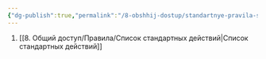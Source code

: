 ```yaml
---
{"dg-publish":true,"permalink":"/8-obshhij-dostup/standartnye-pravila-shpargalka/"}
---
```



1. [[8. Общий доступ/Правила/Список стандартных действий\|Список стандартных действий]]